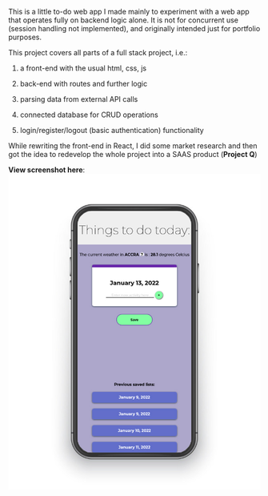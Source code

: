 This is a little to-do web app I made mainly to experiment with a web app that operates fully on backend logic alone. It is not for concurrent use (session handling not implemented), and originally intended just for portfolio purposes.

This project covers all parts of a full stack project, i.e.:

1. a front-end with the usual html, css, js

1. back-end with routes and further logic

1. parsing data from external API calls

1. connected database for CRUD operations

1. login/register/logout (basic authentication) functionality

While rewriting the front-end in React, I did some market research and then got the idea to redevelop the whole project into a SAAS product (**Project Q**)

**View screenshot here**: ![demo image](assets/screenshot/img.jpg)
